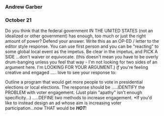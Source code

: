 ### Andrew Garber
### October 21

Do you think that the federal government IN THE UNITED STATES (not an idealized or other government) has enough, too much or just the right amount of power? Defend your answer.
Write this as an OP-ED / letter to the editor style response. You can use first person and you can be "reacting" to some global local event as the impetus. Be clear in the impetus, and PICK A SIDE ...don't waiver or equivocate. (this doesn't mean you have to be overly drum-banging unless you feel that way -  I'm not looking for two sides of an argument here. I'm LOOKING FOR YOUR ARGUMENT.) 
*If* you're feeling creative and engaged ..... love to see your response to: 

Outline a program that would get more people to vote in presidential elections or local elections.
The response should be 
.....IDENTIFY the PROBLEM with voter engagement.  (Just plain "apathy" isn't enough specificity...) 
.....DEFINE two methods to increase engagement. *If you'd like to instead design an ad whose aim is increasing voter participation...now THAT would be *****HOT*****!